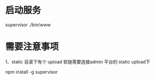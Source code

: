 # 启动服务
supervisor ./bin/www

# 需要注意事项
1、static 目录下有个 upload 软链需要连接admin 平台的 static upload下

npm install -g supervisor

